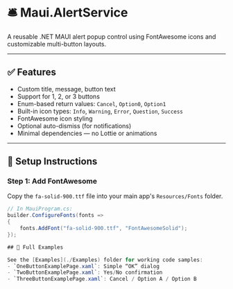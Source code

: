 # 🛎️ Maui.AlertService

A reusable .NET MAUI alert popup control using FontAwesome icons and customizable multi-button layouts.

---

## ✅ Features

- Custom title, message, button text
- Support for 1, 2, or 3 buttons
- Enum-based return values: `Cancel`, `Option0`, `Option1`
- Built-in icon types: `Info`, `Warning`, `Error`, `Question`, `Success`
- FontAwesome icon styling
- Optional auto-dismiss (for notifications)
- Minimal dependencies — no Lottie or animations

---

## 🔧 Setup Instructions

### Step 1: Add FontAwesome

Copy the `fa-solid-900.ttf` file into your main app's `Resources/Fonts` folder.

```csharp
// In MauiProgram.cs:
builder.ConfigureFonts(fonts =>
{
    fonts.AddFont("fa-solid-900.ttf", "FontAwesomeSolid");
});

## 📘 Full Examples

See the [Examples](./Examples) folder for working code samples:
- `OneButtonExamplePage.xaml`: Simple “OK” dialog
- `TwoButtonExamplePage.xaml`: Yes/No confirmation
- `ThreeButtonExamplePage.xaml`: Cancel / Option A / Option B
